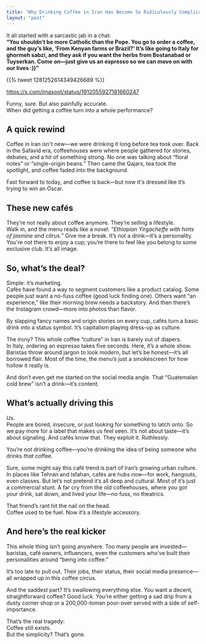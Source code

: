 ```yaml
---
title: "Why Drinking Coffee in Iran Has Become So Ridiculously Complicated"
layout: "post"
---
```


It all started with a sarcastic jab in a chat:  
**“You shouldn’t be more Catholic than the Pope. You go to order a coffee, and the guy’s like, ‘From Kenyan farms or Brazil?’ It’s like going to Italy for ghormeh sabzi, and they ask if you want the herbs from Bostanabad or Tuyserkan. Come on—just give us an espresso so we can move on with our lives :))”**  

{{% tweet 1281252614349426689 %}}

https://x.com/imasoot/status/1912055927181660247

Funny, sure. But also painfully accurate.  
When did getting a coffee turn into a whole performance?

## A quick rewind

Coffee in Iran isn't new—we were drinking it long before tea took over. Back in the Safavid era, coffeehouses were where people gathered for stories, debates, and a hit of something strong. No one was talking about “floral notes” or “single-origin beans.” Then came the Qajars, tea took the spotlight, and coffee faded into the background.

Fast forward to today, and coffee is back—but now it's dressed like it’s trying to win an Oscar.

## These new cafés
They’re not really about coffee anymore. They’re selling a lifestyle.  
Walk in, and the menu reads like a novel: *“Ethiopian Yirgacheffe with hints of jasmine and citrus.”* Give me a break. It’s not a drink—it’s a personality. You're not there to enjoy a cup; you’re there to feel like you belong to some exclusive club. It’s all image.

## So, what’s the deal?
Simple: it’s marketing.  
Cafés have found a way to segment customers like a product catalog. Some people just want a no-fuss coffee (good luck finding one). Others want “an experience,” like their morning brew needs a backstory. And then there’s the Instagram crowd—more into photos than flavor.

By slapping fancy names and origin stories on every cup, cafés turn a basic drink into a status symbol. It’s capitalism playing dress-up as culture.

The irony? This whole coffee “culture” in Iran is barely out of diapers.  
In Italy, ordering an espresso takes five seconds. Here, it’s a whole show. Baristas throw around jargon to look modern, but let’s be honest—it’s all borrowed flair. Most of the time, the menu’s just a smokescreen for how hollow it really is.

And don’t even get me started on the social media angle. That “Guatemalan cold brew” isn’t a drink—it’s content.

## What’s actually driving this
Us.  
People are bored, insecure, or just looking for something to latch onto. So we pay more for a label that makes us feel seen. It’s not about taste—it’s about signaling. And cafés know that. They exploit it. Ruthlessly.

You’re not drinking coffee—you’re drinking the idea of being someone who drinks *that* coffee.

Sure, some might say this café trend is part of Iran’s growing urban culture. In places like Tehran and Isfahan, cafés are hubs now—for work, hangouts, even classes. But let’s not pretend it’s all deep and cultural. Most of it’s just a commercial stunt. A far cry from the old coffeehouses, where you got your drink, sat down, and lived your life—no fuss, no theatrics.

That friend’s rant hit the nail on the head.  
Coffee used to be fuel. Now it’s a lifestyle accessory.

## And here’s the real kicker

This whole thing isn’t going anywhere. Too many people are invested—baristas, café owners, influencers, even the customers who’ve built their personalities around “being into coffee.”

It’s too late to pull out. Their jobs, their status, their social media presence—all wrapped up in this coffee circus.

And the saddest part? It’s swallowing everything else. You want a decent, straightforward coffee? Good luck. You’re either getting a sad drip from a dusty corner shop or a 200,000-toman pour-over served with a side of self-importance.

That’s the real tragedy:  
Coffee still exists.  
But the simplicity? That’s gone.
